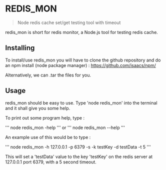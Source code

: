 REDIS_MON
========

> Node redis cache set/get testing tool with timeout

redis_mon is short for redis monitor, a Node.js tool for testing redis cache.

Installing
----------

To install/use redis_mon you will have to clone the github repository and do an npm install (node package manager) : https://github.com/isaacs/npm/

Alternatively, we can .tar the files for you.

Usage
-----

redis_mon should be easy to use.
Type 'node redis_mon' into the terminal and it shall give you some help.

To print out some program help, type :

'''
node redis_mon -help 
'''
or
'''
node redis_mon --help
'''

An example use of this would be to type :

'''
node redis_mon -h 127.0.0.1 -p 6379 -s -k testKey -d testData -t 5
'''

This will set a 'testData' value to the key 'testKey' on the redis server at 127.0.0.1 port 6379, with a 5 second timeout.

